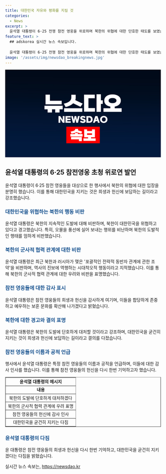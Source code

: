 ```yaml
---
title: 대한민국 자유와 평화를 지킬 것
categories:
  - News
excerpt: >
  윤석열 대통령이 6·25 전쟁 참전 영웅을 위로하며 북한의 위협에 대한 단호한 태도를 보였습니다. 참전 영웅들을 향한 존경과 감사의 뜻을 표현하며 국가의 안보를 지키는 헌신에 대한 경의를 표했습니다. 또한 북한의 도발을 비판하며, 국민들의 희생을 기리고 보훈 문화를 확산해 나가기로 다짐했습니다. 윤 대통령의 이번 발언은 국가 안보에 대한 책임감과 참전 영웅들에 대한 존경의 정을 보여줍니다.
feature_text: >
  ## adskorea 실시간 뉴스 속보입니다.

  윤석열 대통령이 6·25 전쟁 참전 영웅을 위로하며 북한의 위협에 대한 단호한 태도를 보였습니다. 참전 영웅들을 향한 존경과 감사의 뜻을 표현하며 국가의 안보를 지키는 헌신에 대한 경의를 표했습니다. 또한 북한의 도발을 비판하며, 국민들의 희생을 기리고 보훈 문화를 확산해 나가기로 다짐했습니다. 윤 대통령의 이번 발언은 국가 안보에 대한 책임감과 참전 영웅들에 대한 존경의 정을 보여줍니다.
image: '/assets/img/newsdao_breakingnews.jpg'
---
```


<p><img src="/assets/img/newsdao_breakingnews.jpg" alt="adskorea 속보" /></p>

<h2 data-ke-size="size26">윤석열 대통령의 6·25 참전영웅 초청 위로연 발언</h2>

<p data-ke-size="size16">윤석열 대통령이 6·25 참전 영웅들을 대상으로 한 행사에서 북한의 위협에 대한 입장을 분명히 했습니다. 이를 통해 대한민국을 지키는 것은 희생과 헌신에 보답하는 길이라고 강조했습니다.</p>

<h3><b><span style="color: #1a5490;">대한민국을 위협하는 북한의 행동 비판</span></b></h3>

<p data-ke-size="size16">윤석열 대통령은 북한의 지속적인 도발에 대해 비판하며, 북한이 대한민국을 위협하고 있다고 경고했습니다. 특히, 오물을 풍선에 실어 보내는 행위를 비난하며 북한의 도발적인 행태를 엄하게 비판했습니다.</p>

<h3><b><span style="color: #1a5490;">북한의 군사적 협력 관계에 대한 비판</span></b></h3>

<p data-ke-size="size16">윤석열 대통령은 최근 북한과 러시아가 맺은 '포괄적인 전략적 동반자 관계에 관한 조약'을 비판하며, 역사의 진보에 역행하는 시대착오적 행동이라고 지적했습니다. 이를 통해 북한의 군사적 협력 관계에 대한 우려와 비판을 표명했습니다.</p>

<h3><b><span style="color: #1a5490;">참전 영웅들에 대한 감사 표시</span></b></h3>

<p data-ke-size="size16">윤석열 대통령은 참전 영웅들의 희생과 헌신을 감사하게 여기며, 이들을 합당하게 존중하고 예우하는 보훈 문화를 확산해 나가겠다고 밝혔습니다.</p>

<h3><b><span style="color: #1a5490;">북한에 대한 경고와 결의 표명</span></b></h3>

<p data-ke-size="size16">윤석열 대통령은 북한의 도발에 단호하게 대처할 것이라고 강조하며, 대한민국을 굳건히 지키는 것이 희생과 헌신에 보답하는 길이라고 결의를 다졌습니다.</p>

<h3><b><span style="color: #1a5490;">참전 영웅들의 이름과 공적 언급</span></b></h3>

<p data-ke-size="size16">행사에서 윤석열 대통령은 특정 참전 영웅들의 이름과 공적을 언급하며, 이들에 대한 감사 인사를 했습니다. 이를 통해 참전 영웅들의 헌신을 다시 한번 기억하고자 했습니다.</p>

<table style="width: 100%;" border="1">
<tbody>
<tr>
<td style="text-align: center; height: 17px;"><b>윤석열 대통령의 메시지</b></td>
</tr>
<tr>
<td style="text-align: center; height: 17px;"><b>내용</b></td>
</tr>
<tr>
<td style="text-align: center; height: 17px;">북한의 도발에 단호하게 대처하겠다</td>
</tr>
<tr>
<td style="text-align: center; height: 17px;">북한의 군사적 협력 관계에 우려 표명</td>
</tr>
<tr>
<td style="text-align: center; height: 17px;">참전 영웅들의 헌신에 감사 인사</td>
</tr>
<tr>
<td style="text-align: center; height: 17px;">대한민국을 굳건히 지키는 다짐</td>
</tr>
</tbody>
</table>

<h3><b><span style="color: #1a5490;">윤석열 대통령의 다짐</span></b></h3>

<p data-ke-size="size16">윤 대통령은 참전 영웅들의 희생과 헌신을 다시 한번 기억하고, 대한민국을 굳건히 지키겠다는 다짐을 밝혔습니다.</p>
실시간 뉴스 속보는, <a href="https://newsdao.kr" rel="dofollow">https://newsdao.kr</a>


